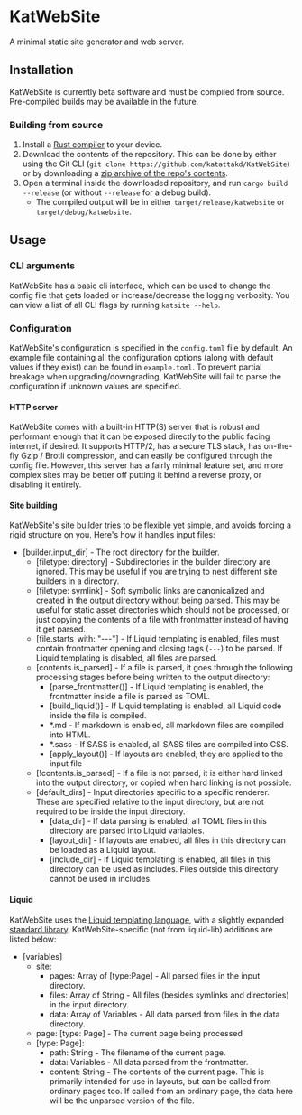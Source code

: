 # KatWebSite
A minimal static site generator and web server.

## Installation
KatWebSite is currently beta software and must be compiled from source. Pre-compiled builds may be available in the future.

### Building from source
1. Install a [Rust compiler](https://www.rust-lang.org/learn/get-started) to your device.
2. Download the contents of the repository. This can be done by either using the Git CLI (`git clone https://github.com/katattakd/KatWebSite`) or by downloading a [zip archive of the repo's contents](https://github.com/katattakd/KatWebSite/archive/main.zip).
3. Open a terminal inside the downloaded repository, and run `cargo build --release` (or without `--release` for a debug build).
   - The compiled output will be in either `target/release/katwebsite` or `target/debug/katwebsite`.

## Usage

### CLI arguments
KatWebSite has a basic cli interface, which can be used to change the config file that gets loaded or increase/decrease the logging verbosity. You can view a list of all CLI flags by running `katsite --help`.

### Configuration
KatWebSite's configuration is specified in the `config.toml` file by default. An example file containing all the configuration options (along with default values if they exist) can be found in `example.toml`. To prevent partial breakage when upgrading/downgrading, KatWebSite will fail to parse the configuration if unknown values are specified.

#### HTTP server
KatWebSite comes with a built-in HTTP(S) server that is robust and performant enough that it can be exposed directly to the public facing internet, if desired. It supports HTTP/2, has a secure TLS stack, has on-the-fly Gzip / Brotli compression, and can easily be configured through the config file. However, this server has a fairly minimal feature set, and more complex sites may be better off putting it behind a reverse proxy, or disabling it entirely.

#### Site building
KatWebSite's site builder tries to be flexible yet simple, and avoids forcing a rigid structure on you. Here's how it handles input files:
- [builder.input_dir] - The root directory for the builder.
  - [filetype: directory] - Subdirectories in the builder directory are ignored. This may be useful if you are trying to nest different site builders in a directory.
  - [filetype: symlink] - Soft symbolic links are canonicalized and created in the output directory without being parsed. This may be useful for static asset directories which should not be processed, or just copying the contents of a file with frontmatter instead of having it get parsed.
  - [file.starts_with: "---"] - If Liquid templating is enabled, files must contain frontmatter opening and closing tags (`---`) to be parsed. If Liquid templating is disabled, all files are parsed.
  - [contents.is_parsed] - If a file is parsed, it goes through the following processing stages before being written to the output directory:
    - [parse_frontmatter()] - If Liquid templating is enabled, the frontmatter inside a file is parsed as TOML.
    - [build_liquid()] - If Liquid templating is enabled, all Liquid code inside the file is compiled.
    - *.md - If markdown is enabled, all markdown files are compiled into HTML.
    - *.sass - If SASS is enabled, all SASS files are compiled into CSS.
    - [apply_layout()] - If layouts are enabled, they are applied to the input file
  - [!contents.is_parsed] - If a file is not parsed, it is either hard linked into the output directory, or copied when hard linking is not possible.
  * [default_dirs] - Input directories specific to a specific renderer. These are specified relative to the input directory, but are not required to be inside the input directory.
    * [data_dir] - If data parsing is enabled, all TOML files in this directory are parsed into Liquid variables.
    * [layout_dir] - If layouts are enabled, all files in this directory can be loaded as a Liquid layout.
    * [include_dir] - If Liquid templating is enabled, all files in this directory can be used as includes. Files outside this directory cannot be used in includes.

#### Liquid
KatWebSite uses the [Liquid templating language](https://shopify.github.io/liquid/), with a slightly expanded [standard library](https://docs.rs/liquid-lib/0.22.0/liquid_lib/). KatWebSite-specific (not from liquid-lib) additions are listed below:
- [variables]
  - site: 
    - pages: Array of [type:Page] - All parsed files in the input directory.
    - files: Array of String - All files (besides symlinks and directories) in the input directory.
    - data: Array of Variables - All data parsed from files in the data directory.
  - page: [type: Page] - The current page being processed
  - [type: Page]:
    - path: String - The filename of the current page.
    - data: Variables - All data parsed from the frontmatter.
    - content: String - The contents of the current page. This is primarily intended for use in layouts, but can be called from ordinary pages too. If called from an ordinary page, the data here will be the unparsed version of the file.


